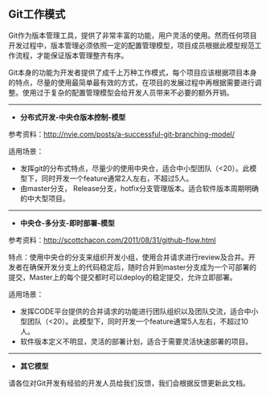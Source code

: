 ## Git工作模式

Git作为版本管理工具，提供了非常丰富的功能，用户灵活的使用。然而任何项目开发过程中，版本管理必须依照一定的配置管理模型，项目成员根据此模型规范工作流程，才能保证版本管理整齐有序。

Git本身的功能为开发者提供了成千上万种工作模式，每个项目应该根据项目本身的特点，尽量的使用最简单最有效的方式，在项目的发展过程中再根据需要进行调整。使用过于复杂的配置管理模型会给开发人员带来不必要的额外开销。

---
- **分布式开发-中央仓版本控制-模型**

参考资料：http://nvie.com/posts/a-successful-git-branching-model/

适用场景：

- 发挥git的分布式特点，尽量少的使用中央仓，适合中小型团队（<20）。此模型下，同时开发一个feature通常2人左右，不超过5人。
- 由master分支， Release分支，hotfix分支管理版本。适合软件版本周期明确的中大型项目。

---
- **中央仓-多分支-即时部署-模型**

参考资料：http://scottchacon.com/2011/08/31/github-flow.html

特点：使用中央仓的分支来组织开发小组，使用合并请求进行review及合并。开发者在确保开发分支上的代码稳定后，随时合并到master分支成为一个可部署的提交，Master上的每个提交都时可以deploy的稳定提交，允许立即部署。

适用场景：

- 发挥CODE平台提供的合并请求的功能进行团队组织以及团队交流，适合中小型团队（<20）。此模型下，同时开发一个feature通常5人左右，不超过10人。
- 软件版本定义不明显，灵活的部署计划，适合于需要灵活快速部署的项目。

---
- **其它模型**

请各位对Git开发有经验的开发人员给我们反馈，我们会根据反馈更新此文档。